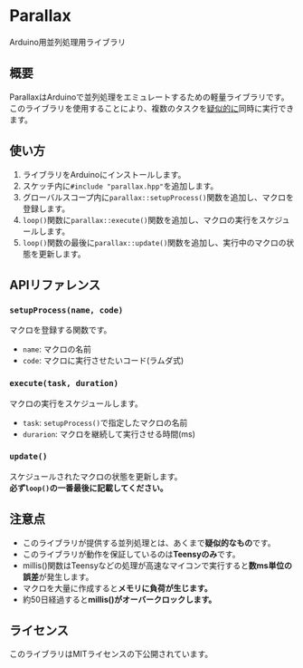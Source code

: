 # Parallax

Arduino用並列処理用ライブラリ

## 概要

ParallaxはArduinoで並列処理をエミュレートするための軽量ライブラリです。  
このライブラリを使用することにより、複数のタスクを<ins>疑似的に</ins>同時に実行できます。  

## 使い方

1. ライブラリをArduinoにインストールします。
2. スケッチ内に`#include "parallax.hpp"`を追加します。  
3. グローバルスコープ内に`parallax::setupProcess()`関数を追加し、マクロを登録します。
4. `loop()`関数に`parallax::execute()`関数を追加し、マクロの実行をスケジュールします。
5. `loop()`関数の最後に`parallax::update()`関数を追加し、実行中のマクロの状態を更新します。

## APIリファレンス

### `setupProcess(name, code)`  

マクロを登録する関数です。  

- `name`: マクロの名前  
- `code`: マクロに実行させたいコード(ラムダ式)  

### `execute(task, duration)`

マクロの実行をスケジュールします。  

- `task`: `setupProcess()`で指定したマクロの名前  
- `durarion`: マクロを継続して実行させる時間(ms)  

### `update()`

スケジュールされたマクロの状態を更新します。  
**必ず`loop()`の一番最後に記載してください。**

## 注意点

- このライブラリが提供する並列処理とは、あくまで**疑似的なもの**です。  
- このライブラリが動作を保証しているのは**Teensyのみ**です。  
- millis()関数はTeensyなどの処理が高速なマイコンで実行すると**数ms単位の誤差**が発生します。  
- マクロを大量に作成すると**メモリに負荷が生じます。**
- 約50日経過すると**millis()がオーバークロックします。**

## ライセンス

このライブラリはMITライセンスの下公開されています。

